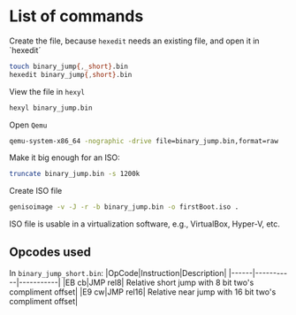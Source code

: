 # List of commands

Create the file, because `hexedit` needs an existing file, and open it in `hexedit´
```bash
touch binary_jump{,_short}.bin
hexedit binary_jump{,short}.bin
```

View the file in `hexyl`
```bash
hexyl binary_jump.bin
```

Open `Qemu`
```bash
qemu-system-x86_64 -nographic -drive file=binary_jump.bin,format=raw
```

Make it big enough for an ISO:
```bash
truncate binary_jump.bin -s 1200k
```

Create ISO file
```bash
genisoimage -v -J -r -b binary_jump.bin -o firstBoot.iso .
```

ISO file is usable in a virtualization software, e.g., VirtualBox, Hyper-V, etc.

## Opcodes used
In `binary_jump_short.bin`:
|OpCode|Instruction|Description|
|------|-----------|-----------|
|EB cb|JMP rel8| Relative short jump with 8 bit two's compliment offset|
|E9 cw|JMP rel16| Relative near jump with 16 bit two's compliment offset|

